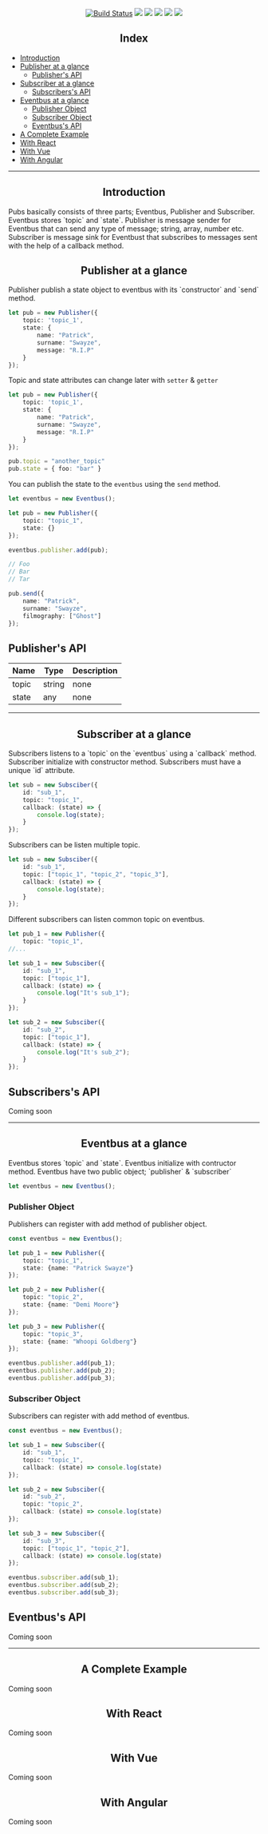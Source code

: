<p align="center">
    <a href="https://circleci.com/gh/gunerkaanalkim/pubs/tree/dev"><img src="https://circleci.com/gh/gunerkaanalkim/pubs.svg?style=shield" alt="Build Status"></a>
    <a href="https://codecov.io/gh/gunerkaanalkim/pub-sub"><img src="https://codecov.io/gh/gunerkaanalkim/pub-sub/branch/master/graph/badge.svg" /></a>
    <a href="https://opensource.org/licenses/MIT"><img src="https://img.shields.io/badge/License-MIT-green.svg"/></a>
    <a href="https://github.com/gunerkaanalkim/pubs/issues"><img src="https://img.shields.io/github/issues/gunerkaanalkim/pubs?color=red"/></a>
    <a href="https://www.npmjs.com/package/pubs-js"><img src="https://img.shields.io/github/issues-closed/gunerkaanalkim/pubs?color=green"/></a>
    <a href="https://www.npmjs.com/package/pubs-js"><img src="https://img.shields.io/npm/v/pubs-js.svg?color=yellow"/></a>
</p>

<h2 align="center">Index</h2>

<ul>
    <li>
        <a href="#introduction">Introduction</a>
    </li>
    <li> 
        <a href="#publisher-at-a-glance">Publisher at a glance</a> 
        <ul>
            <li><a href="#publishers-api">Publisher's API</a></li>
        </ul>
    </li>
    <li> 
        <a href="#subscriber-at-a-glance">Subscriber at a glance</a> 
        <ul>
            <li><a href="#subscribers-api">Subscribers's API</a></li>
        </ul>
    </li>
    <li> 
        <a href="#eventbus-at-a-glance">Eventbus at a glance</a> 
        <ul>
            <li><a href="#publisher-object">Publisher Object</a></li>
            <li><a href="#subscriber-object">Subscriber Object</a></li>
            <li><a href="#eventbus-api">Eventbus's API</a></li>
        </ul>
    </li>
    <li>
        <a href="#a-complete-example">A Complete Example</a>
    </li>
    <li>
            <a href="#with-react">With React</a>
    </li>
    <li>
            <a href="#with-vue">With Vue</a>
    </li>
    <li>
            <a href="#with-angular">With Angular</a>
    </li>
</ul>

---

<h2 align="center" id="introduction">Introduction</h2>
Pubs basically consists of three parts; Eventbus, Publisher and Subscriber.
Eventbus stores `topic` and `state`. 
Publisher is message sender for Eventbus that can send any type of message; string, array, number etc.
Subscriber is message sink for Eventbust that subscribes to messages sent with the help of a callback method.

<h2 align="center" id="publisher-at-a-glance">Publisher at a glance </h2>
Publisher publish a state object to eventbus with its `constructor` and `send` method.

````typescript
let pub = new Publisher({
    topic: 'topic_1',
    state: {
        name: "Patrick",
        surname: "Swayze",
        message: "R.I.P"
    }
});
````

Topic and state attributes can change later with `setter` & `getter`

````typescript
let pub = new Publisher({
    topic: 'topic_1',
    state: {
        name: "Patrick",
        surname: "Swayze",
        message: "R.I.P"
    }
});

pub.topic = "another_topic"
pub.state = { foo: "bar" }

````
You can publish the state to the `eventbus` using the `send` method.

````typescript
let eventbus = new Eventbus();

let pub = new Publisher({
    topic: "topic_1",
    state: {}
});

eventbus.publisher.add(pub);

// Foo
// Bar
// Tar

pub.send({
    name: "Patrick",
    surname: "Swayze",
    filmography: ["Ghost"]
});
````
<h2 id="publishers-api">Publisher's API</h2>

| Name            | Type                          | Description                  |
|-----------------|-------------------------------|------------------------------|
| topic           | string                        | none                         |
| state           | any                           | none                         |


---

<h2 align="center" id="subscriber-at-a-glance">Subscriber at a glance </h2>
Subscribers listens to a `topic` on the `eventbus` using a `callback` method.
Subscriber initialize with constructor method.
Subscribers must have a unique `id` attribute.

````typescript
let sub = new Subsciber({
    id: "sub_1",
    topic: "topic_1",
    callback: (state) => {
        console.log(state);
    }
});
````

Subscribers can be listen multiple topic.

```typescript
let sub = new Subsciber({
    id: "sub_1",
    topic: ["topic_1", "topic_2", "topic_3"],
    callback: (state) => {
        console.log(state);
    }
});
```

Different subscribers can listen common topic on eventbus.

```typescript
let pub_1 = new Publisher({
    topic: "topic_1",
//...

let sub_1 = new Subsciber({
    id: "sub_1",
    topic: ["topic_1"],
    callback: (state) => {
        console.log("It's sub_1");
    }
});

let sub_2 = new Subsciber({
    id: "sub_2",
    topic: ["topic_1"],
    callback: (state) => {
        console.log("It's sub_2");
    }
});
```

<h2 id="subscribers-api">Subscribers's API</h2>
Coming soon

---

<h2 align="center" id="eventbus-at-a-glance">Eventbus at a glance </h2>
Eventbus stores `topic` and `state`. Eventbus initialize with contructor method.
Eventbus have two public object; `publisher` & `subscriber`

```typescript
let eventbus = new Eventbus();
```

<h3 id="publisher-object">Publisher Object</h3>

Publishers can register with add method of publisher object.

```typescript
const eventbus = new Eventbus();

let pub_1 = new Publisher({
    topic: "topic_1",
    state: {name: "Patrick Swayze"}
});

let pub_2 = new Publisher({
    topic: "topic_2",
    state: {name: "Demi Moore"}
});

let pub_3 = new Publisher({
    topic: "topic_3",
    state: {name: "Whoopi Goldberg"}
});

eventbus.publisher.add(pub_1);
eventbus.publisher.add(pub_2);
eventbus.publisher.add(pub_3);
```

<h3 id="subscriber-object">Subscriber Object</h3>

Subscribers can register with add method of eventbus.

```typescript
const eventbus = new Eventbus();

let sub_1 = new Subsciber({
    id: "sub_1",
    topic: "topic_1",
    callback: (state) => console.log(state)
});

let sub_2 = new Subsciber({
    id: "sub_2",
    topic: "topic_2",
    callback: (state) => console.log(state)
});

let sub_3 = new Subsciber({
    id: "sub_3",
    topic: ["topic_1", "topic_2"],
    callback: (state) => console.log(state)
});

eventbus.subscriber.add(sub_1);
eventbus.subscriber.add(sub_2);
eventbus.subscriber.add(sub_3);
```

<h2 id="eventbus-api">Eventbus's API</h2>
Coming soon

---

<h2 align="center" id="a-complete-example">A Complete Example</h2>
Coming soon

<h2 align="center" id="with-react">With React</h2>
Coming soon

<h2 align="center" id="with-vue">With Vue</h2>
Coming soon

<h2 align="center" id="with-angular">With Angular</h2>
Coming soon